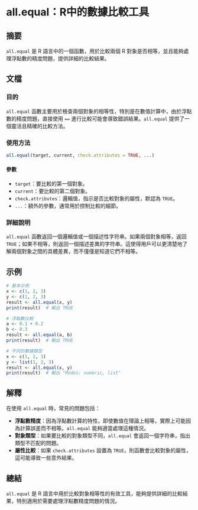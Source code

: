 <!--
Meta Description: # all.equal：R中的數據比較工具 ## 摘要 `all.equal` 是 R 語言中的一個函數，用於比較兩個 R 對象是否相等，並且能夠處理浮點數的精度問題，提供詳細的比較結果。 ## 文檔 ### 目的 `all.equal` 函數主要用於檢查兩個對象的相等性，特別是在數值計算中，由於浮...
Meta Keywords: all, equal, true, result, check
-->

# all.equal：R中的數據比較工具

## 摘要
`all.equal` 是 R 語言中的一個函數，用於比較兩個 R 對象是否相等，並且能夠處理浮點數的精度問題，提供詳細的比較結果。

## 文檔
### 目的
`all.equal` 函數主要用於檢查兩個對象的相等性，特別是在數值計算中，由於浮點數的精度問題，直接使用 `==` 進行比較可能會導致錯誤結果。`all.equal` 提供了一個靈活且精確的比較方法。

### 使用方法
```R
all.equal(target, current, check.attributes = TRUE, ...)
```

#### 參數
- `target`：要比較的第一個對象。
- `current`：要比較的第二個對象。
- `check.attributes`：邏輯值，指示是否比較對象的屬性，默認為 `TRUE`。
- `...`：額外的參數，通常用於控制比較的細節。

### 詳細說明
`all.equal` 函數返回一個邏輯值或一個描述性字符串。如果兩個對象相等，返回 `TRUE`；如果不相等，則返回一個描述差異的字符串。這使得用戶可以更清楚地了解兩個對象之間的具體差異，而不僅僅是知道它們不相等。

## 示例
```R
# 基本示例
x <- c(1, 2, 3)
y <- c(1, 2, 3)
result <- all.equal(x, y)
print(result)  # 輸出 TRUE

# 浮點數比較
a <- 0.1 + 0.2
b <- 0.3
result <- all.equal(a, b)
print(result)  # 輸出 TRUE

# 不同的數據類型
x <- c(1, 2, 3)
y <- list(1, 2, 3)
result <- all.equal(x, y)
print(result)  # 輸出 "Modes: numeric, list"
```

## 解釋
在使用 `all.equal` 時，常見的問題包括：
- **浮點數精度**：因為浮點數計算的特性，即使數值在理論上相等，實際上可能因為計算誤差而不相等。`all.equal` 能夠適當處理這種情況。
- **對象類型**：如果要比較的對象類型不同，`all.equal` 會返回一個字符串，指出類型不匹配的問題。
- **屬性比較**：如果 `check.attributes` 設置為 `TRUE`，則函數會比較對象的屬性，這可能導致一些意外結果。

## 總結
`all.equal` 是 R 語言中用於比較對象相等性的有效工具，能夠提供詳細的比較結果，特別適用於需要處理浮點數精度問題的情況。